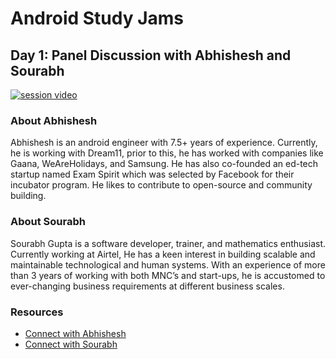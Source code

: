 # Android Study Jams

## Day 1: Panel Discussion with Abhishesh and Sourabh

[![session video](https://img.shields.io/badge/Session%20video-watch-orange?style=for-the-badge&logo=appveyor)](https://www.youtube.com/watch?v=xB109JDqjNQ&list=PLJmIGUkc1jswmXrxnSI79SnSUWseKOejv&index=1)

### About Abhishesh

Abhishesh is an android engineer with 7.5+ years of experience. Currently, he is working with Dream11, prior to this, he has worked with companies like Gaana, WeAreHolidays, and Samsung. He has also co-founded an ed-tech startup named Exam Spirit which was selected by Facebook for their incubator program. He likes to contribute to open-source and community building.

### About Sourabh

Sourabh Gupta is a software developer, trainer, and mathematics enthusiast. Currently working at Airtel, He has a keen interest in building scalable and maintainable technological and human systems. With an experience of more than 3 years of working with both MNC’s and start-ups, he is accustomed to ever-changing business requirements at different business scales.

### Resources

- [Connect with Abhishesh](https://linkedin.com/in/abhisheshsrivastava)
- [Connect with Sourabh](https://linkedin.com/in/sourabhgupta811)
